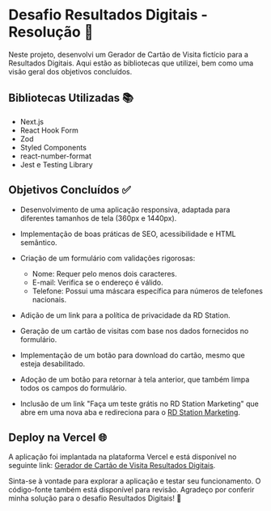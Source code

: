 # Desafio Resultados Digitais - Resolução 🚀

Neste projeto, desenvolvi um Gerador de Cartão de Visita fictício para a Resultados Digitais. Aqui estão as bibliotecas que utilizei, bem como uma visão geral dos objetivos concluídos.

## Bibliotecas Utilizadas 📚

- Next.js
- React Hook Form
- Zod
- Styled Components
- react-number-format
- Jest e Testing Library

## Objetivos Concluídos ✅

- Desenvolvimento de uma aplicação responsiva, adaptada para diferentes tamanhos de tela (360px e 1440px).

- Implementação de boas práticas de SEO, acessibilidade e HTML semântico.

- Criação de um formulário com validações rigorosas:

  - Nome: Requer pelo menos dois caracteres.
  - E-mail: Verifica se o endereço é válido.
  - Telefone: Possui uma máscara específica para números de telefones nacionais.

- Adição de um link para a política de privacidade da RD Station.

- Geração de um cartão de visitas com base nos dados fornecidos no formulário.

- Implementação de um botão para download do cartão, mesmo que esteja desabilitado.

- Adoção de um botão para retornar à tela anterior, que também limpa todos os campos do formulário.

- Inclusão de um link "Faça um teste grátis no RD Station Marketing" que abre em uma nova aba e redireciona para o [RD Station Marketing](https://app.rdstation.com.br/signup).

## Deploy na Vercel 🌐

A aplicação foi implantada na plataforma Vercel e está disponível no seguinte link: [Gerador de Cartão de Visita Resultados Digitais](https://resultados-digitais-cappellotto-m5j9go7pr.vercel.app/).

Sinta-se à vontade para explorar a aplicação e testar seu funcionamento. O código-fonte também está disponível para revisão. Agradeço por conferir minha solução para o desafio Resultados Digitais! 🙌
